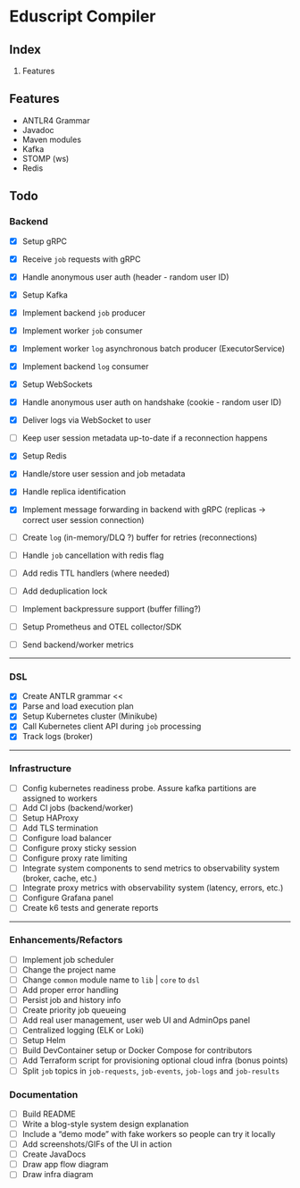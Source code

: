 # Eduscript Compiler

## Index

1. Features

## Features

* ANTLR4 Grammar
* Javadoc
* Maven modules
* Kafka
* STOMP (ws)
* Redis

## Todo

### Backend

* [x] Setup gRPC
* [x] Receive `job` requests with gRPC
* [x] Handle anonymous user auth (header - random user ID)

* [x] Setup Kafka
* [x] Implement backend `job` producer
* [x] Implement worker `job` consumer
* [x] Implement worker `log` asynchronous batch producer (ExecutorService)
* [x] Implement backend `log` consumer

* [x] Setup WebSockets
* [x] Handle anonymous user auth on handshake (cookie - random user ID)
* [x] Deliver logs via WebSocket to user
* [ ] Keep user session metadata up-to-date if a reconnection happens

* [x] Setup Redis
* [x] Handle/store user session and job metadata
* [x] Handle replica identification
* [x] Implement message forwarding in backend with gRPC (replicas -> correct user session connection)
* [ ] Create `log` (in-memory/DLQ ?) buffer for retries (reconnections)
* [ ] Handle `job` cancellation with redis flag
* [ ] Add redis TTL handlers (where needed)
* [ ] Add deduplication lock
* [ ] Implement backpressure support (buffer filling?)

* [ ] Setup Prometheus and OTEL collector/SDK
* [ ] Send backend/worker metrics

---

### DSL

* [x] Create ANTLR grammar <<
* [x] Parse and load execution plan
* [x] Setup Kubernetes cluster (Minikube)
* [x] Call Kubernetes client API during `job` processing
* [x] Track logs (broker)

---

### Infrastructure

* [ ] Config kubernetes readiness probe. Assure kafka partitions are assigned to workers
* [ ] Add CI jobs (backend/worker)
* [ ] Setup HAProxy
* [ ] Add TLS termination
* [ ] Configure load balancer
* [ ] Configure proxy sticky session
* [ ] Configure proxy rate limiting
* [ ] Integrate system components to send metrics to observability system (broker, cache, etc.)
* [ ] Integrate proxy metrics with observability system (latency, errors, etc.)
* [ ] Configure Grafana panel
* [ ] Create k6 tests and generate reports

---

### Enhancements/Refactors

* [ ] Implement job scheduler
* [ ] Change the project name
* [ ] Change `common` module name to `lib` | `core` to `dsl`
* [ ] Add proper error handling
* [ ] Persist job and history info
* [ ] Create priority job queueing
* [ ] Add real user management, user web UI and AdminOps panel
* [ ] Centralized logging (ELK or Loki)
* [ ] Setup Helm
* [ ] Build DevContainer setup or Docker Compose for contributors
* [ ] Add Terraform script for provisioning optional cloud infra (bonus points)
* [ ] Split `job` topics in `job-requests`, `job-events`, `job-logs` and `job-results`

### Documentation

* [ ] Build README
* [ ] Write a blog-style system design explanation
* [ ] Include a “demo mode” with fake workers so people can try it locally
* [ ] Add screenshots/GIFs of the UI in action
* [ ] Create JavaDocs
* [ ] Draw app flow diagram
* [ ] Draw infra diagram
